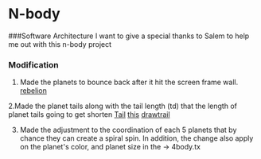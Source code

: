 # N-body
###Software Architecture
I want to give a special thanks to Salem to help me out with this n-body project

### Modification
1. Made the planets to bounce back after it hit the screen frame wall.
[rebelion](https://github.com/DolaPham97/N-body/blob/master/Body.java#L94)

2.Made the planet tails along with the tail length (td) that the length of planet tails going to get shorten
[Tail](https://github.com/DolaPham97/N-body/blob/master/Body.java#L81)
[this](https://github.com/DolaPham97/N-body/blob/master/Body.java#L73)
[drawtrail](https://github.com/DolaPham97/N-body/blob/master/Body.java#128)

3. Made the adjustment to the coordination of each 5 planets that by chance they can create a spiral spin. In addition, the change also apply on the planet's color, and planet size in the -> 4body.tx
